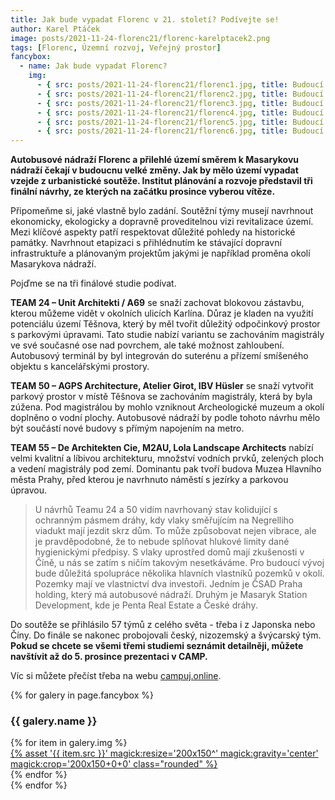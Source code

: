 ```yaml
---
title: Jak bude vypadat Florenc v 21. století? Podívejte se! 
author: Karel Ptáček
image: posts/2021-11-24-florenc21/florenc-karelptacek2.png
tags: [Florenc, Územní rozvoj, Veřejný prostor]
fancybox:
  - name: Jak bude vypadat Florenc?
    img:
      - { src: posts/2021-11-24-florenc21/florenc1.jpg, title: Budoucí podoba Florence podle architektů }
      - { src: posts/2021-11-24-florenc21/florenc2.jpg, title: Budoucí podoba Florence podle architektů }
      - { src: posts/2021-11-24-florenc21/florenc3.jpg, title: Budoucí podoba Florence podle architektů }
      - { src: posts/2021-11-24-florenc21/florenc4.jpg, title: Budoucí podoba Florence podle architektů }  
      - { src: posts/2021-11-24-florenc21/florenc5.jpg, title: Budoucí podoba Florence podle architektů }
      - { src: posts/2021-11-24-florenc21/florenc6.jpg, title: Budoucí podoba Florence podle architektů }
---
```


**Autobusové nádraží Florenc a přilehlé území směrem k Masarykovu nádraží čekají v budoucnu velké změny. Jak by mělo území vypadat vzejde z urbanistické soutěže. Institut plánování a rozvoje představil tři finální návrhy, ze kterých na začátku prosince vyberou vítěze.**

Připomeňme si, jaké vlastně bylo zadání. Soutěžní týmy musejí navrhnout ekonomicky, ekologicky a dopravně proveditelnou vizi revitalizace území. Mezi klíčové aspekty patří respektovat důležité pohledy na historické památky. Navrhnout etapizaci s přihlédnutím ke stávající dopravní infrastruktuře a plánovaným projektům jakými je například proměna okolí Masarykova nádraží.

Pojďme se na tři finálové studie podívat. 

**TEAM 24 – Unit Architekti / A69** se snaží zachovat blokovou zástavbu, kterou můžeme vidět v okolních ulicích Karlína. Důraz je kladen na využití potenciálu území Těšnova, který by měl tvořit důležitý odpočinkový prostor s parkovými úpravami. Tato studie nabízí variantu se zachováním magistrály ve své současné ose nad povrchem, ale také možnost zahloubení. Autobusový terminál by byl integrován do suterénu a přízemí smíšeného objektu s kancelářskými prostory. 

**TEAM 50 – AGPS Architecture, Atelier Girot, IBV Hüsler** se snaží vytvořit parkový prostor v místě Těšnova se zachováním magistrály, která by byla zúžena. Pod magistrálou by mohlo vzniknout Archeologické muzeum a okolí doplněno o vodní plochy. Autobusové nádraží by podle tohoto návrhu mělo být součástí nové budovy s přímým napojením na metro.

**TEAM 55 – De Architekten Cie, M2AU, Lola Landscape Architects** nabízí velmi kvalitní a líbivou architekturu, množství vodních prvků, zelených ploch a vedení magistrály pod zemí. Dominantu pak tvoří budova Muzea Hlavního města Prahy, před kterou je navrhnuto náměstí s jezírky a parkovou úpravou. 

>U návrhů Teamu 24 a 50 vidím navrhovaný stav kolidující s ochranným pásmem dráhy, kdy vlaky směřujícím na Negrelliho viadukt mají jezdit skrz dům. To může způsobovat nejen vibrace, ale je pravděpodobné, že to nebude splňovat hlukové limity dané hygienickými předpisy. S vlaky uprostřed domů mají zkušenosti v Číně, u nás se zatím s ničím takovým nesetkáváme. Pro budoucí vývoj bude důležitá spolupráce několika hlavních vlastníků pozemků v okolí. Pozemky mají ve vlastnictví dva investoři. Jedním je ČSAD Praha holding, který má autobusové nádraží. Druhým je Masaryk Station Development, kde je Penta Real Estate a České dráhy.

Do soutěže se přihlásilo 57 týmů z celého světa - třeba i z Japonska nebo Číny. Do finále se nakonec probojovali český, nizozemský a švýcarský tým. **Pokud se chcete se všemi třemi studiemi seznámit detailněji, můžete navštívit až do 5. prosince prezentaci v CAMP.**

Víc si můžete přečíst třeba na webu [campuj.online](https://www.campuj.online/blog/nova-florenc-kdo-vybere-viteze).

{% for galery in page.fancybox %}
<div class="mt-4">
  <h3>{{ galery.name }}</h3>
  <div class="grid grid-cols-4 gap-4">
  {% for item in galery.img %}
    <div class="">
      <a data-fancybox="gallery" href="{% asset '{{ item.src }}' @path %}" data-caption="{{ item.title }}">{% asset '{{ item.src }}' magick:resize='200x150^' magick:gravity='center' magick:crop='200x150+0+0' class="rounded" %}</a>
    </div>
  {% endfor %}
  </div>
</div>
{% endfor %}
